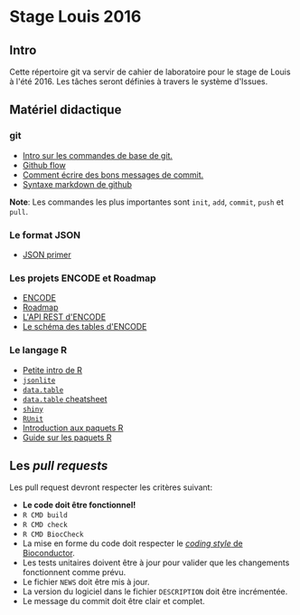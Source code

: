 # Stage Louis 2016

## Intro

Cette répertoire git va servir de cahier de laboratoire pour le stage de Louis
à l'été 2016. Les tâches seront définies à travers le système d'Issues.

## Matériel didactique

### git

* [Intro sur les commandes de base de git.](https://rogerdudler.github.io/git-guide/)
* [Github flow](https://guides.github.com/introduction/flow/)
* [Comment écrire des bons messages de commit.](http://chris.beams.io/posts/git-commit/)
* [Syntaxe markdown de github](https://help.github.com/categories/writing-on-github/)

**Note**: Les commandes les plus importantes sont `init`, `add`, `commit`, `push` et `pull`.

### Le format JSON

* [JSON primer](http://guide.couchdb.org/draft/json.html)

### Les projets ENCODE et Roadmap

* [ENCODE](http://www.nature.com/nature/journal/v489/n7414/abs/nature11247.html)
* [Roadmap](http://www.nature.com/nbt/journal/v28/n10/abs/nbt1010-1045.html)
* [L'API REST d'ENCODE](https://www.encodeproject.org/help/rest-api/)
* [Le schéma des tables d'ENCODE](https://github.com/ENCODE-DCC/encoded/tree/master/src/encoded/schemas)

### Le langage R

* [Petite intro de R](https://cran.r-project.org/doc/contrib/Torfs+Brauer-Short-R-Intro.pdf)
* [`jsonlite`](https://cran.r-project.org/web/packages/jsonlite/index.html)
* [`data.table`](https://github.com/Rdatatable/data.table/wiki)
* [`data.table` cheatsheet](https://s3.amazonaws.com/assets.datacamp.com/img/blog/data+table+cheat+sheet.pdf)
* [`shiny`](https://github.com/CharlesJB/Stage_Louis_2016/shiny.rstudio.com)
* [`RUnit`](https://cran.r-project.org/web/packages/RUnit/vignettes/RUnit.pdf)
* [Introduction aux paquets
R](https://hilaryparker.com/2014/04/29/writing-an-r-package-from-scratch/)
* [Guide sur les paquets R](http://r-pkgs.had.co.nz/)

## Les *pull requests*

Les pull request devront respecter les critères suivant:
* **Le code doit être fonctionnel!**
 * `R CMD build`
 * `R CMD check`
 * `R CMD BiocCheck`
* La mise en forme du code doit respecter le
[*coding style* de Bioconductor](https://www.bioconductor.org/developers/how-to/coding-style/).
* Les tests unitaires doivent être à jour pour valider que les changements
  fonctionnent comme prévu.
* Le fichier `NEWS` doit être mis à jour.
* La version du logiciel dans le fichier `DESCRIPTION` doit être incrémentée.
* Le message du commit doit être clair et complet.

